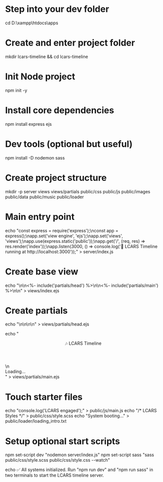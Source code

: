 # Step into your dev folder
cd D:\xampp\htdocs\apps

# Create and enter project folder
mkdir lcars-timeline && cd lcars-timeline

# Init Node project
npm init -y

# Install core dependencies
npm install express ejs

# Dev tools (optional but useful)
npm install -D nodemon sass

# Create project structure
mkdir -p server views views/partials public/css public/js public/images public/data public/music public/loader

# Main entry point
echo "const express = require('express');\nconst app = express();\napp.set('view engine', 'ejs');\napp.set('views', 'views');\napp.use(express.static('public'));\napp.get('/', (req, res) => res.render('index'));\napp.listen(3000, () => console.log('🚀 LCARS Timeline running at http://localhost:3000'));" > server/index.js

# Create base view
echo "<!DOCTYPE html>\n<html lang='en'>\n<%- include('partials/head') %>\n<body>\n<%- include('partials/main') %>\n</body>\n</html>" > views/index.ejs

# Create partials
echo "<meta charset='UTF-8'>\n<meta name='viewport' content='width=device-width, initial-scale=1.0'>\n<title>LCARS Timeline</title>\n<link rel='stylesheet' href='/css/style.css'>\n<script src='/js/main.js' defer></script>" > views/partials/head.ejs

echo "<header>🎶 LCARS Timeline</header>\n<main id='app'>Loading...</main>" > views/partials/main.ejs

# Touch starter files
echo "console.log('LCARS engaged');" > public/js/main.js
echo "/* LCARS Styles */" > public/css/style.scss
echo "System booting..." > public/loader/loading_intro.txt

# Setup optional start scripts
npm set-script dev "nodemon server/index.js"
npm set-script sass "sass public/css/style.scss public/css/style.css --watch"

echo ✅ All systems initialized. Run \"npm run dev\" and \"npm run sass\" in two terminals to start the LCARS timeline server.